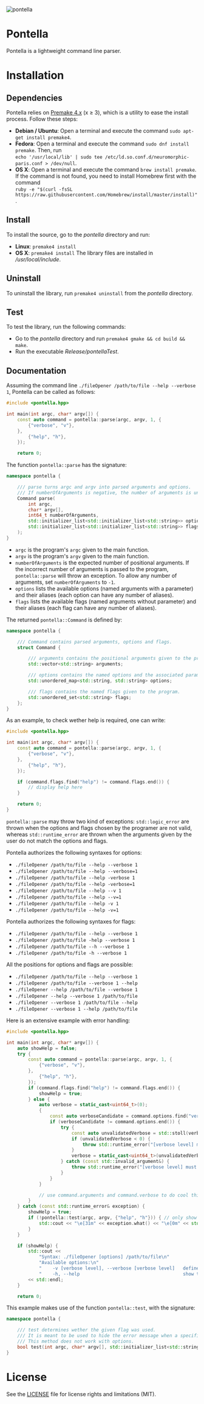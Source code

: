 ![pontella](pontellaBanner.png "The Pontella banner")

# Pontella

Pontella is a lightweight command line parser.

# Installation

## Dependencies

Pontella relies on [Premake 4.x](https://github.com/premake/premake-4.x) (x ≥ 3), which is a utility to ease the install process. Follow these steps:
  - __Debian / Ubuntu__: Open a terminal and execute the command `sudo apt-get install premake4`.
  - __Fedora__: Open a terminal and execute the command `sudo dnf install premake`. Then, run<br />
  `echo '/usr/local/lib' | sudo tee /etc/ld.so.conf.d/neuromorphic-paris.conf > /dev/null`.
  - __OS X__: Open a terminal and execute the command `brew install premake`. If the command is not found, you need to install Homebrew first with the command<br />
  `ruby -e "$(curl -fsSL https://raw.githubusercontent.com/Homebrew/install/master/install)"`.

## Install

To install the source, go to the *pontella* directory and run:
  - __Linux__: `premake4 install`
  - __OS X__: `premake4 install`
The library files are installed in */usr/local/include*.

## Uninstall

To uninstall the library, run `premake4 uninstall` from the *pontella* directory.

## Test

To test the library, run the following commands:
  - Go to the *pontella* directory and run `premake4 gmake && cd build && make`.
  - Run the executable *Release/pontellaTest*.

## Documentation

Assuming the command line `./fileOpener /path/to/file --help --verbose 1`, Pontella can be called as follows:
```cpp
#include <pontella.hpp>

int main(int argc, char* argv[]) {
    const auto command = pontella::parse(argc, argv, 1, {
        {"verbose", "v"},
    },
        {"help", "h"},
    });

    return 0;
```

The function `pontella::parse` has the signature:
```cpp
namespace pontella {

    /// parse turns argc and argv into parsed arguments and options.
    /// If numberOfArguments is negative, the number of arguments is unlimited.
    Command parse(
        int argc,
        char* argv[],
        int64_t numberOfArguments,
        std::initializer_list<std::initializer_list<std::string>> options,
        std::initializer_list<std::initializer_list<std::string>> flags
    );
}
```

- `argc` is the program's `argc` given to the main function.
- `argv` is the program's `argv` given to the main function.
- `numberOfArguments` is the expected number of positional arguments. If the incorrect number of arguments is passed to the program, `pontella::parse` will throw an exception. To allow any number of arguments, set `numberOfArguments` to `-1`.
- `options` lists the available options (named arguments with a parameter) and their aliases (each option can have any number of aliases).
- `flags` lists the available flags (named arguments without parameter) and their aliases (each flag can have any number of aliases).

The returned `pontella::Command` is defined by:
```cpp
namespace pontella {

    /// Command contains parsed arguments, options and flags.
    struct Command {

        /// arguments contains the positional arguments given to the program.
        std::vector<std::string> arguments;

        /// options contains the named options and the associated parameter given to the program.
        std::unordered_map<std::string, std::string> options;

        /// flags contains the named flags given to the program.
        std::unordered_set<std::string> flags;
    };
}
```

As an example, to check wether help is required, one can write:
```cpp
#include <pontella.hpp>

int main(int argc, char* argv[]) {
    const auto command = pontella::parse(argc, argv, 1, {
        {"verbose", "v"},
    },
        {"help", "h"},
    });

    if (command.flags.find("help") != command.flags.end()) {
        // display help here
    }

    return 0;
}
```

`pontella::parse` may throw two kind of exceptions: `std::logic_error` are thrown when the options and flags chosen by the programer are not valid, whereas `std::runtime_error` are thrown when the arguments given by the user do not match the options and flags.

Pontella authorizes the following syntaxes for options:
  - `./fileOpener /path/to/file --help --verbose 1`
  - `./fileOpener /path/to/file --help --verbose=1`
  - `./fileOpener /path/to/file --help -verbose 1`
  - `./fileOpener /path/to/file --help -verbose=1`
  - `./fileOpener /path/to/file --help --v 1`
  - `./fileOpener /path/to/file --help --v=1`
  - `./fileOpener /path/to/file --help -v 1`
  - `./fileOpener /path/to/file --help -v=1`

Pontella authorizes the following syntaxes for flags:
  - `./fileOpener /path/to/file --help --verbose 1`
  - `./fileOpener /path/to/file -help --verbose 1`
  - `./fileOpener /path/to/file --h --verbose 1`
  - `./fileOpener /path/to/file -h --verbose 1`

All the positions for options and flags are possible:
  - `./fileOpener /path/to/file --help --verbose 1`
  - `./fileOpener /path/to/file --verbose 1 --help`
  - `./fileOpener --help /path/to/file --verbose 1`
  - `./fileOpener --help --verbose 1 /path/to/file`
  - `./fileOpener --verbose 1 /path/to/file --help`
  - `./fileOpener --verbose 1 --help /path/to/file`

Here is an extensive example with error handling:
```cpp
#include <pontella.hpp>

int main(int argc, char* argv[]) {
    auto showHelp = false;
    try {
        const auto command = pontella::parse(argc, argv, 1, {
            {"verbose", "v"},
        },
            {"help", "h"},
        });
        if (command.flags.find("help") != command.flags.end()) {
            showHelp = true;
        } else {
            auto verbose = static_cast<uint64_t>(0);
            {
                const auto verboseCandidate = command.options.find("verbose");
                if (verboseCandidate != command.options.end()) {
                    try {
                        const auto unvalidatedVerbose = std::stoll(verboseCandidate->second);
                        if (unvalidatedVerbose < 0) {
                            throw std::runtime_error("[verbose level] must be a positive integer (got '" + verboseCandidate->second + "')");
                        }
                        verbose = static_cast<uint64_t>(unvalidatedVerbose);
                    } catch (const std::invalid_argument&) {
                        throw std::runtime_error("[verbose level] must be a positive integer (got '" + verboseCandidate->second + "')");
                    }
                }
            }

            // use command.arguments and command.verbose to do cool things
        }
    } catch (const std::runtime_error& exception) {
        showHelp = true;
        if (!pontella::test(argc, argv, {"help", "h"})) { // only show the error if help was not required
            std::cout << "\e[31m" << exception.what() << "\e[0m" << std::endl;
        }
    }

    if (showHelp) {
        std::cout <<
            "Syntax: ./fileOpener [options] /path/to/file\n"
            "Available options:\n"
            "    -v [verbose level], --verbose [verbose level]   define the level of verbose (defaults to 0)\n"
            "    -h, --help                                      show this help message\n"
        << std::endl;
    }

    return 0;
```

This example makes use of the function `pontella::test`, with the signature:
```cpp
namespace pontella {

    /// test determines wether the given flag was used.
    /// It is meant to be used to hide the error message when a specific flag (such as help) is given.
    /// This method does not work with options.
    bool test(int argc, char* argv[], std::initializer_list<std::string> flag);
}
```

# License

See the [LICENSE](LICENSE.md) file for license rights and limitations (MIT).
